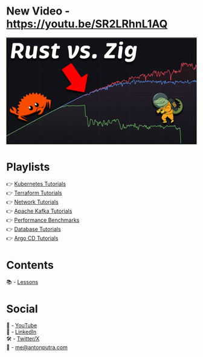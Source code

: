 # New Video - https://youtu.be/SR2LRhnL1AQ

[<img src="assets/208.png?raw=true">](https://youtu.be/SR2LRhnL1AQ)

# Playlists

👉  [Kubernetes Tutorials](https://www.youtube.com/playlist?list=PLiMWaCMwGJXnHmccp2xlBENZ1xr4FpjXF)  
👉  [Terraform Tutorials](https://www.youtube.com/playlist?list=PLiMWaCMwGJXmJdmfJjG3aK1IkU7oWvxIj)  
👉  [Network Tutorials](https://www.youtube.com/playlist?list=PLiMWaCMwGJXluySjXqWG6fg1H1hzd-zWz)  
👉  [Apache Kafka Tutorials](https://www.youtube.com/playlist?list=PLiMWaCMwGJXlL8-E-xu8RBwyC5YfS3V5e)  
👉  [Performance Benchmarks](https://www.youtube.com/playlist?list=PLiMWaCMwGJXl-h2RgOSpdO-pQaSRwlVjd)  
👉  [Database Tutorials](https://www.youtube.com/playlist?list=PLiMWaCMwGJXnhmmh5pu9sdWekdRwAzV5f)  
👉  [Argo CD Tutorials](https://www.youtube.com/playlist?list=PLiMWaCMwGJXkktZoHhmL6sbg7ELNjv9Xw)  

# Contents

📚 - [Lessons](docs/contents.md)

# Social

🎥 - [YouTube](https://www.youtube.com/c/AntonPutra)  
💼 - [LinkedIn](https://www.linkedin.com/in/anton-putra)  
🛠️ - [Twitter/X](https://x.com/antonvputra)  
📨 - me@antonputra.com  

